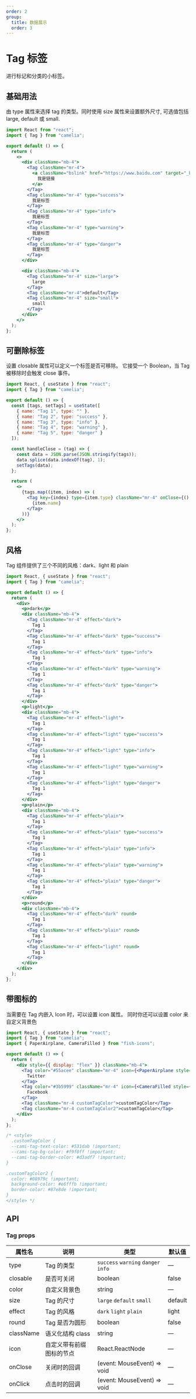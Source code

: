 ```yaml
---
order: 2
group:
  title: 数据展示
  order: 3
---
```


<style>
.bslink {
  text-decoration: none !important;
  color: inherit !important;
}
.customTagColor {
  --cami-tag-text-color: #531dab !important;
  --cami-tag-bg-color: #f9f0ff !important;
  --cami-tag-border-color: #d3adf7 !important;
}

.customTagColor2 {
  color: #08979c !important;
  background-color: #e6fffb !important;
  border-color: #87e8de !important;
}
</style>

# Tag 标签

进行标记和分类的小标签。

## 基础用法

由 type 属性来选择 tag 的类型。同时使用 size 属性来设置额外尺寸, 可选值包括 large, default 或 small.

```jsx
import React from "react";
import { Tag } from "camelia";

export default () => {
  return (
    <>
      <div className="mb-4">
        <Tag className="mr-4">
          <a className="bslink" href="https://www.baidu.com" target="_blank">
            我是链接
          </a>
        </Tag>
        <Tag className="mr-4" type="success">
          我是标签
        </Tag>
        <Tag className="mr-4" type="info">
          我是标签
        </Tag>
        <Tag className="mr-4" type="warning">
          我是标签
        </Tag>
        <Tag className="mr-4" type="danger">
          我是标签
        </Tag>
      </div>

      <div className="mb-4">
        <Tag className="mr-4" size="large">
          large
        </Tag>
        <Tag className="mr-4">default</Tag>
        <Tag className="mr-4" size="small">
          small
        </Tag>
      </div>
    </>
  );
};
```

## 可删除标签

设置 closable 属性可以定义一个标签是否可移除。 它接受一个 Boolean，当 Tag 被移除时会触发 close 事件。

```jsx
import React, { useState } from "react";
import { Tag } from "camelia";

export default () => {
  const [tags, setTags] = useState([
    { name: "Tag 1", type: "" },
    { name: "Tag 2", type: "success" },
    { name: "Tag 3", type: "info" },
    { name: "Tag 4", type: "warning" },
    { name: "Tag 5", type: "danger" }
  ]);

  const handleClose = (tag) => {
    const data = JSON.parse(JSON.stringify(tags));
    data.splice(data.indexOf(tag), 1);
    setTags(data);
  };

  return (
    <>
      {tags.map((item, index) => (
        <Tag key={index} type={item.type} className="mr-4" onClose={() => handleClose(item)} closable>
          {item.name}
        </Tag>
      ))}
    </>
  );
};
```

## 风格

Tag 组件提供了三个不同的风格：dark、light 和 plain

```jsx
import React, { useState } from "react";
import { Tag } from "camelia";

export default () => {
  return (
    <div>
      <p>dark</p>
      <div className="mb-4">
        <Tag className="mr-4" effect="dark">
          Tag 1
        </Tag>
        <Tag className="mr-4" effect="dark" type="success">
          Tag 1
        </Tag>
        <Tag className="mr-4" effect="dark" type="info">
          Tag 1
        </Tag>
        <Tag className="mr-4" effect="dark" type="warning">
          Tag 1
        </Tag>
        <Tag className="mr-4" effect="dark" type="danger">
          Tag 1
        </Tag>
      </div>
      <p>light</p>
      <div className="mb-4">
        <Tag className="mr-4" effect="light">
          Tag 1
        </Tag>
        <Tag className="mr-4" effect="light" type="success">
          Tag 1
        </Tag>
        <Tag className="mr-4" effect="light" type="info">
          Tag 1
        </Tag>
        <Tag className="mr-4" effect="light" type="warning">
          Tag 1
        </Tag>
        <Tag className="mr-4" effect="light" type="danger">
          Tag 1
        </Tag>
      </div>
      <p>plain</p>
      <div className="mb-4">
        <Tag className="mr-4" effect="plain">
          Tag 1
        </Tag>
        <Tag className="mr-4" effect="plain" type="success">
          Tag 1
        </Tag>
        <Tag className="mr-4" effect="plain" type="info">
          Tag 1
        </Tag>
        <Tag className="mr-4" effect="plain" type="warning">
          Tag 1
        </Tag>
        <Tag className="mr-4" effect="plain" type="danger">
          Tag 1
        </Tag>
      </div>
      <p>round</p>
      <div className="mb-4">
        <Tag className="mr-4" effect="dark" round>
          Tag 1
        </Tag>
        <Tag className="mr-4" effect="plain" round>
          Tag 1
        </Tag>
        <Tag className="mr-4" effect="light" round>
          Tag 1
        </Tag>
      </div>
    </div>
  );
};
```

## 带图标的

当需要在 Tag 内嵌入 Icon 时，可以设置 icon 属性。 同时你还可以设置 color 来自定义背景色

```jsx
import React, { useState } from "react";
import { Tag } from "camelia";
import { PaperAirplane, CameraFilled } from "fish-icons";

export default () => {
  return (
    <div style={{ display: "flex" }} className="mb-4">
      <Tag color="#55acee" className="mr-4" icon={<PaperAirplane style={{ marginRight: "8px" }} />}>
        Twitter
      </Tag>
      <Tag color="#3b5999" className="mr-4" icon={<CameraFilled style={{ marginRight: "8px" }} />}>
        Facebook
      </Tag>
      <Tag className="mr-4 customTagColor">customTagColor</Tag>
      <Tag className="mr-4 customTagColor2">customTagColor</Tag>
    </div>
  );
};

/* <style>
  .customTagColor {
  --cami-tag-text-color: #531dab !important;
  --cami-tag-bg-color: #f9f0ff !important;
  --cami-tag-border-color: #d3adf7 !important;
}

.customTagColor2 {
  color: #08979c !important;
  background-color: #e6fffb !important;
  border-color: #87e8de !important;
}
</style> */
```

## API

### Tag props

| 属性名    | 说明                     | 类型                                | 默认值  |
| --------- | ------------------------ | ----------------------------------- | ------- |
| type      | Tag 的类型               | `success` `warning` `danger` `info` | —       |
| closable  | 是否可关闭               | boolean                             | false   |
| color     | 自定义背景色             | string                              | —       |
| size      | Tag 的尺寸               | `large` `default` `small`           | default |
| effect    | Tag 的风格               | `dark` `light` `plain`              | light   |
| round     | Tag 是否为圆形           | boolean                             | false   |
| className | 语义化结构 class         | string                              | —       |
| icon      | 自定义带有前缀图标的节点 | React.ReactNode                     | —       |
| onClose   | 关闭时的回调             | (event: MouseEvent) => void         | —       |
| onClick   | 点击时的回调             | (event: MouseEvent) => void         | —       |
